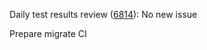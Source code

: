 Daily test results review ([6814](https://sof-ci.sh.intel.com/#/result/planresultdetail/6814)): No new issue

Prepare migrate CI
